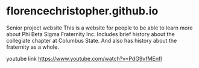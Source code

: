 # florencechristopher.github.io
Senior project website
This is a website for people to be able to learn more about Phi Beta Sigma Fraternity Inc. Includes brief history about the collegiate 
chapter at Columbus State. And also has history about the fraternity as a whole. 

youtube link
https://www.youtube.com/watch?v=PdG9vfMEnfI
